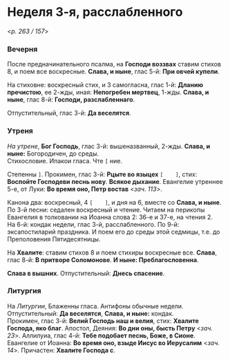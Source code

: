 
# Неделя 3-я, расслабленного

<*p. 263 / 157*>

### Вечерня

После предначинательного псалма, на **Господи воззвах** ставим стихов 8, и поем все воскресные. 
**Слава, и ныне**, глас 5-й: **При овчей купели**.  

На стиховне: воскресный стих, и 3 самогласна, глас 1-й: **Дланию пречистою**, ее 2-жды, иная: 
**Непогребен мертвец**, 1-жды. **Слава, и ныне**, глас 8-й: **Господи, разслабленнаго**.  

Отпустительный, глас 3-й: **Да веселятся**.  

### Утреня

*На утрене*, **Бог Господь**, глас 3-й: вышеназванный, 2-жды. **Слава, и ныне:** Богородичен, до среды.  
Стихословие. Ипакои гласа. Чте `[` ние.     

Степенны `]`. Прокимен, глас 3-й: **Рцыте во языцех** `[    ]`, стих: **Воспойте Господеви песнь нову**. 
**Всякое дыхание**. Евангелие утреннее 5-е, от Луки: **Во время оно, Петр востав** <*зач. 113*>. 

Канона два: воскресный, 4 `[    ]`, и дня на 6, вместе со **Слава, и ныне**. 
По 3-й песни: седален воскресный и чтение. Читаем на перикопы Евангелия в толковании на Иоанна слова 2: 
36-е и 37-е, на чтения 2.   
На 6-й: кондак недели, глас 3-й, расслабленного. 
По 9-й: эксапостиларий праздника. И поем его до среды этой седмицы, т.е. до Преполовения Пятидесятницы.  

На **Хвалите**: ставим стихов 8 и поем стихиры воскресные все. **Слава**, глас 8-й: **В притворе Соломонове**. 
**И ныне: Преблагословенна**. 

**Слава в вышних**. Отпустительный: **Днесь спасение**.  

### Литургия

На *Литургии*, Блаженны гласа. Антифоны обычные недели. 
Отпустительный: **Да веселятся**, **Слава, и ныне:** кондак.  
Прокимен, глас 3-й: **Велий Господь наш  и велия**, стих: **Хвалите Господа, яко благ**. 
Апостол, Деяния: **Во дни оны, бысть Петру** <*зач. 23*>.
Аллилуиа, глас 4-й: **Тебе подобает песнь, Боже, в Сионе**. 
Евангелие от Иоанна: **Во время оно, взыде Иисус во Иерусалим** <*зач. 14*>. 
Причастен: **Хвалите Господа с**. 
